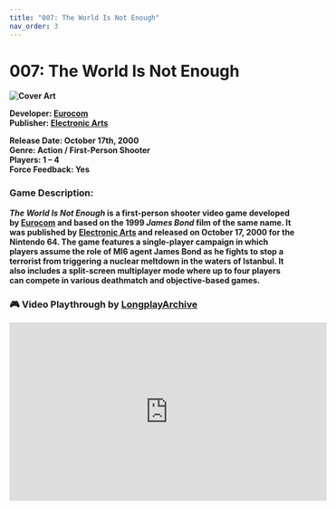 ```yaml
---
title: "007: The World Is Not Enough"
nav_order: 3
---
```


# 007: The World Is Not Enough
<b>

![Cover Art](https://www.n64gamespedia.com/wp-content/uploads/2024/01/The_World_Is_Not_Enough_Coverart1.png)


**Developer:** <a href="https://en.wikipedia.org/wiki/Eurocom" target="_blank" rel="noopener">Eurocom</a>  
**Publisher:** <a href="https://en.wikipedia.org/wiki/Electronic_Arts" target="_blank" rel="noopener">Electronic Arts</a>

**Release Date:** October 17th, 2000  
**Genre:** Action / First-Person Shooter  
**Players:** 1 – 4  
**Force Feedback:** Yes

<h3><strong>Game Description:</strong></h3>

<p><em><strong>The World Is Not Enough</strong></em> is a first-person shooter video game developed by 
  <a href="https://en.wikipedia.org/wiki/Eurocom" target="_blank" rel="noopener noreferrer">Eurocom</a> 
  and based on the 1999 <em>James Bond</em> film of the same name. It was published by 
  <a href="https://en.wikipedia.org/wiki/Electronic_Arts" target="_blank" rel="noopener noreferrer">Electronic Arts</a> 
  and released on October 17, 2000 for the Nintendo 64. The game features a single-player campaign in which players assume the role of MI6 agent James Bond as he fights to stop a terrorist from triggering a nuclear meltdown in the waters of Istanbul. It also includes a split-screen multiplayer mode where up to four players can compete in various deathmatch and objective-based games.
</p>

### 🎮 Video Playthrough by <a href="https://www.youtube.com/channel/UCM8XzXipyTsylZ_WsGKmdKQ" target="_blank" rel="noreferrer noopener"><strong>LongplayArchive</strong>
<b>

  <iframe 
    width="560" 
    height="315" 
    src="https://www.youtube.com/embed/ca1C-hDxAQA?si=6t30Vg26Sn3dt9-t" 
    title="YouTube video player" 
    frameborder="0" 
    allow="accelerometer; autoplay; clipboard-write; encrypted-media; gyroscope; picture-in-picture; web-share" 
    referrerpolicy="strict-origin-when-cross-origin" 
    allowfullscreen>
  </iframe>
  <b>
